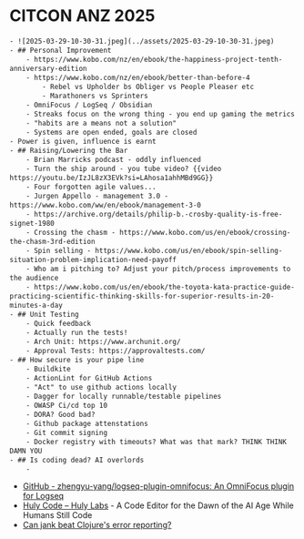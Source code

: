 # CITCON ANZ 2025
	- ![2025-03-29-10-30-31.jpeg](../assets/2025-03-29-10-30-31.jpeg)
	- ## Personal Improvement
		- https://www.kobo.com/nz/en/ebook/the-happiness-project-tenth-anniversary-edition
		- https://www.kobo.com/nz/en/ebook/better-than-before-4
			- Rebel vs Upholder bs Obliger vs People Pleaser etc
			- Marathoners vs Sprinters
		- OmniFocus / LogSeq / Obsidian
		- Streaks focus on the wrong thing - you end up gaming the metrics
		- "habits are a means not a solution"
		- Systems are open ended, goals are closed
	- Power is given, influence is earnt
	- ## Raising/Lowering the Bar
		- Brian Marricks podcast - oddly influenced
		- Turn the ship around - you tube video? {{video https://youtu.be/IzJL8zX3EVk?si=LAhosa1ahhMBd9GG}}
		- Four forgotten agile values...
		- Jurgen Appello - management 3.0 - https://www.kobo.com/ww/en/ebook/management-3-0
		- https://archive.org/details/philip-b.-crosby-quality-is-free-signet-1980
		- Crossing the chasm - https://www.kobo.com/us/en/ebook/crossing-the-chasm-3rd-edition
		- Spin selling - https://www.kobo.com/us/en/ebook/spin-selling-situation-problem-implication-need-payoff
		- Who am i pitching to? Adjust your pitch/process improvements to the audience
		- https://www.kobo.com/us/en/ebook/the-toyota-kata-practice-guide-practicing-scientific-thinking-skills-for-superior-results-in-20-minutes-a-day
	- ## Unit Testing
		- Quick feedback
		- Actually run the tests!
		- Arch Unit: https://www.archunit.org/
		- Approval Tests: https://approvaltests.com/
	- ## How secure is your pipe line
		- Buildkite
		- ActionLint for GitHub Actions
		- "Act" to use github actions locally
		- Dagger for locally runnable/testable pipelines
		- OWASP Ci/cd top 10
		- DORA? Good bad?
		- Github package attenstations
		- Git commit signing
		- Docker registry with timeouts? What was that mark? THINK THINK DAMN YOU
	- ## Is coding dead? AI overlords
		-
- [GitHub - zhengyu-yang/logseq-plugin-omnifocus: An OmniFocus plugin for Logseq](https://github.com/zhengyu-yang/logseq-plugin-omnifocus)
- [Huly Code &ndash; Huly Labs](https://hulylabs.com/code) - A Code Editor for the Dawn of the AI Age While Humans Still Code
- [Can jank beat Clojure's error reporting?](https://jank-lang.org/blog/2025-03-28-error-reporting/)